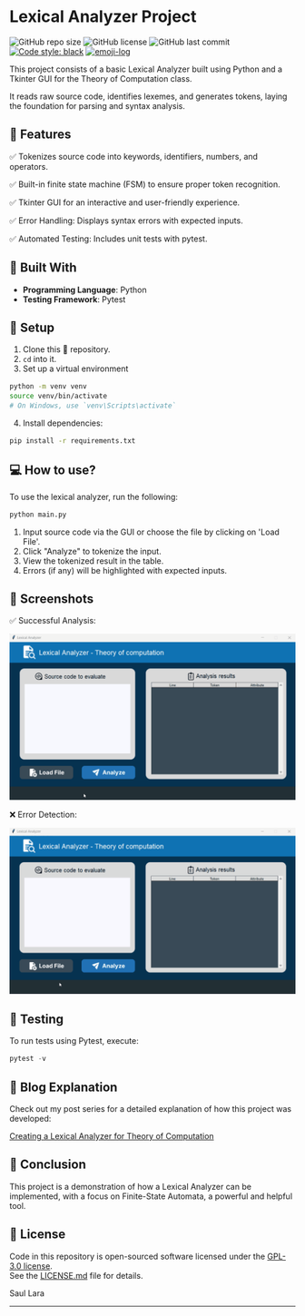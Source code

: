 # Lexical Analyzer Project

![GitHub repo size](https://img.shields.io/github/repo-size/Saul-Lara/Lexical-Analyzer?style=for-the-badge)
![GitHub license](https://img.shields.io/github/license/Saul-Lara/Lexical-Analyzer?style=for-the-badge)
![GitHub last commit](https://img.shields.io/github/last-commit/Saul-Lara/Lexical-Analyzer?color=green&style=for-the-badge)
[![Code style: black](https://img.shields.io/badge/code_style-black-black?style=for-the-badge)](https://github.com/psf/black)
[![emoji-log](https://img.shields.io/badge/emoji--log-blue?style=for-the-badge&logo=rocket&logoColor=white&labelColor=413855&color=8679A2)](https://github.com/ahmadawais/Emoji-Log/)


This project consists of a basic Lexical Analyzer built using Python and a Tkinter GUI for the Theory of Computation class.

It reads raw source code, identifies lexemes, and generates tokens, laying the foundation for parsing and syntax analysis.

## :pushpin: Features
:white_check_mark: Tokenizes source code into keywords, identifiers, numbers, and operators.

:white_check_mark: Built-in finite state machine (FSM) to ensure proper token recognition.

:white_check_mark: Tkinter GUI for an interactive and user-friendly experience.

:white_check_mark: Error Handling: Displays syntax errors with expected inputs.

:white_check_mark: Automated Testing: Includes unit tests with pytest.

## :rocket: Built With
- **Programming Language**: Python
- **Testing Framework**: Pytest

##  :wrench: Setup

1. Clone this 📂 repository.
2. `cd` into it.
3. Set up a virtual environment
``` bash
python -m venv venv  
source venv/bin/activate 
# On Windows, use `venv\Scripts\activate`  
```
4. Install dependencies:
``` bash
pip install -r requirements.txt 
```

## :computer: How to use?

To use the lexical analyzer, run the following:
``` bash
python main.py 
```
1. Input source code via the GUI or choose the file by clicking on 'Load File'.
2. Click "Analyze" to tokenize the input.
3. View the tokenized result in the table.
4. Errors (if any) will be highlighted with expected inputs.

## :camera_flash: Screenshots

:white_check_mark: Successful Analysis:

![Successful Analysis](readme_assets/lexical_analyzer_successful.gif)

:x: Error Detection:

![Error Detection](readme_assets/lexical_analyzer_error.gif)


## 🧪 Testing
To run tests using Pytest, execute:
``` python
pytest -v
```

## :notebook: Blog Explanation

Check out my post series for a detailed explanation of how this project was developed:

[Creating a Lexical Analyzer for Theory of Computation](https://saul-lara.hashnode.dev/series/lexical-analyzer)


## :thought_balloon: Conclusion
This project is a demonstration of how a Lexical Analyzer can be implemented, with a focus on Finite-State Automata, a powerful and helpful tool.

## :green_book: License

Code in this repository is open-sourced software licensed under the [GPL-3.0 license](https://opensource.org/licenses/GPL-3.0).  
See the [LICENSE.md](https://github.com/Saul-Lara/Lexical-Analyzer/blob/master/LICENSE) file for details.

Saul Lara

---
